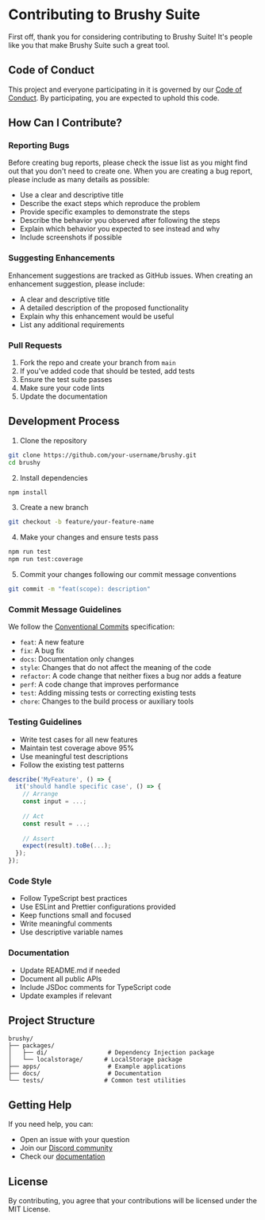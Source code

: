 # Contributing to Brushy Suite

First off, thank you for considering contributing to Brushy Suite! It's people like you that make Brushy Suite such a great tool.

## Code of Conduct

This project and everyone participating in it is governed by our [Code of Conduct](CODE_OF_CONDUCT.md). By participating, you are expected to uphold this code.

## How Can I Contribute?

### Reporting Bugs

Before creating bug reports, please check the issue list as you might find out that you don't need to create one. When you are creating a bug report, please include as many details as possible:

* Use a clear and descriptive title
* Describe the exact steps which reproduce the problem
* Provide specific examples to demonstrate the steps
* Describe the behavior you observed after following the steps
* Explain which behavior you expected to see instead and why
* Include screenshots if possible

### Suggesting Enhancements

Enhancement suggestions are tracked as GitHub issues. When creating an enhancement suggestion, please include:

* A clear and descriptive title
* A detailed description of the proposed functionality
* Explain why this enhancement would be useful
* List any additional requirements

### Pull Requests

1. Fork the repo and create your branch from `main`
2. If you've added code that should be tested, add tests
3. Ensure the test suite passes
4. Make sure your code lints
5. Update the documentation

## Development Process

1. Clone the repository
```bash
git clone https://github.com/your-username/brushy.git
cd brushy
```

2. Install dependencies
```bash
npm install
```

3. Create a new branch
```bash
git checkout -b feature/your-feature-name
```

4. Make your changes and ensure tests pass
```bash
npm run test
npm run test:coverage
```

5. Commit your changes following our commit message conventions
```bash
git commit -m "feat(scope): description"
```

### Commit Message Guidelines

We follow the [Conventional Commits](https://www.conventionalcommits.org/) specification:

* `feat`: A new feature
* `fix`: A bug fix
* `docs`: Documentation only changes
* `style`: Changes that do not affect the meaning of the code
* `refactor`: A code change that neither fixes a bug nor adds a feature
* `perf`: A code change that improves performance
* `test`: Adding missing tests or correcting existing tests
* `chore`: Changes to the build process or auxiliary tools

### Testing Guidelines

- Write test cases for all new features
- Maintain test coverage above 95%
- Use meaningful test descriptions
- Follow the existing test patterns

```typescript
describe('MyFeature', () => {
  it('should handle specific case', () => {
    // Arrange
    const input = ...;
    
    // Act
    const result = ...;
    
    // Assert
    expect(result).toBe(...);
  });
});
```

### Code Style

- Follow TypeScript best practices
- Use ESLint and Prettier configurations provided
- Keep functions small and focused
- Write meaningful comments
- Use descriptive variable names

### Documentation

- Update README.md if needed
- Document all public APIs
- Include JSDoc comments for TypeScript code
- Update examples if relevant

## Project Structure

```
brushy/
├── packages/
│   ├── di/                 # Dependency Injection package
│   └── localstorage/      # LocalStorage package
├── apps/                   # Example applications
├── docs/                   # Documentation
└── tests/                 # Common test utilities
```

## Getting Help

If you need help, you can:

- Open an issue with your question
- Join our [Discord community](https://discord.gg/brushy)
- Check our [documentation](https://brushy.dev/docs)

## License

By contributing, you agree that your contributions will be licensed under the MIT License. 